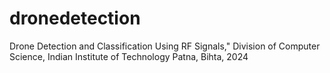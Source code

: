 # dronedetection
Drone Detection and Classification Using RF Signals," Division of Computer Science, Indian Institute of Technology Patna, Bihta, 2024

